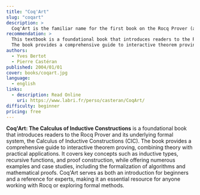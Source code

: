 ```yaml
---
title: "Coq'Art"
slug: "coqart"
description: >
  Coq'Art is the familiar name for the first book on the Rocq Prover (at the time called Coq) and its underlying theory the Calculus of Inductive Constructions.
recommendation: >
  This textbook is a foundational book that introduces readers to the Rocq Prover and its underlying formal system, the Calculus of Inductive Constructions (CIC).
  The book provides a comprehensive guide to interactive theorem proving, combining theory with practical applications. It covers key concepts such as inductive types, recursive functions, and proof construction, while offering numerous examples and case studies, including the formalization of algorithms and mathematical proofs. Coq'Art serves as both an introduction for beginners and a reference for experts, making it an essential resource for anyone working with Rocq or exploring formal methods.
authors:
  - Yves Bertot
  - Pierre Castéran
published: 2004/01/01
cover: books/coqart.jpg
language:
  - english
links:
  - description: Read Online
    uri: https://www.labri.fr/perso/casteran/CoqArt/
difficulty: beginner
pricing: free
---
```


**Coq'Art: The Calculus of Inductive Constructions** is a foundational book that introduces readers to the Rocq Prover and its underlying formal system, the Calculus of Inductive Constructions (CIC).
The book provides a comprehensive guide to interactive theorem proving, combining theory with practical applications. It covers key concepts such as inductive types, recursive functions, and proof construction, while offering numerous examples and case studies, including the formalization of algorithms and mathematical proofs. Coq'Art serves as both an introduction for beginners and a reference for experts, making it an essential resource for anyone working with Rocq or exploring formal methods.